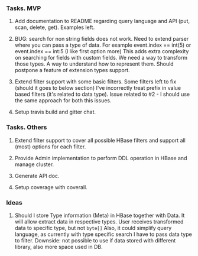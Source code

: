 ### Tasks. MVP

1. Add documentation to README regarding query language and API (put, scan, delete, get). Examples left.

2. BUG: search for non string fields does not work. 
Need to extend parser where you can pass a type of data.
For example event.index == int(5) or event.index == int:5  (I like first option more) 
This adds extra complexity on searching for fields with custom fields. 
We need a way to transform those types. A way to understand how to represent them. 
Should postpone a feature of extension types support.

3. Extend filter support with some basic filters. 
Some filters left to fix (should it goes to below section)
I've incorrectly treat prefix in value based filters (it's related to data type). 
Issue related to #2 - I should use the same approach for both this issues.

4. Setup travis build and gitter chat.

### Tasks. Others

1. Extend filter support to cover all possible HBase filters and support all (most) options for each filter.

2. Provide Admin implementation to perform DDL operation in HBase and manage cluster.

3. Generate API doc.

4. Setup coverage with coverall.

### Ideas

1. Should I store Type information (Meta) in HBase together with Data.
It will allow extract data in respective types. 
User receives transformed data to specific type, but not `byte[]`
Also, it could simplify query language, as currently with type specific search I have to pass data type to filter.
Downside: not possible to use if data stored with different library, also more space used in DB.
